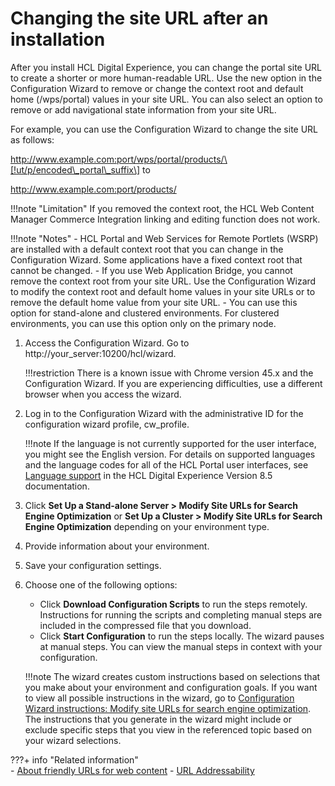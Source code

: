 # Changing the site URL after an installation

After you install HCL Digital Experience, you can change the portal site URL to create a shorter or more human-readable URL. Use the new option in the Configuration Wizard to remove or change the context root and default home (/wps/portal) values in your site URL. You can also select an option to remove or add navigational state information from your site URL.

For example, you can use the Configuration Wizard to change the site URL as follows:

http://www.example.com:port/wps/portal/products/\[!ut/p/encoded\_portal\_suffix\] to

http://www.example.com:port/products/

!!!note "Limitation"
    If you removed the context root, the HCL Web Content Manager Commerce Integration linking and editing function does not work.

!!!note "Notes"
    -   HCL Portal and Web Services for Remote Portlets (WSRP) are installed with a default context root that you can change in the Configuration Wizard. Some applications have a fixed context root that cannot be changed.
    -   If you use Web Application Bridge, you cannot remove the context root from your site URL. Use the Configuration Wizard to modify the context root and default home values in your site URLs or to remove the default home value from your site URL.
    -   You can use this option for stand-alone and clustered environments. For clustered environments, you can use this option only on the primary node.

1.  Access the Configuration Wizard. Go to http://your_server:10200/hcl/wizard.

    !!!restriction
        There is a known issue with Chrome version 45.x and the Configuration Wizard. If you are experiencing difficulties, use a different browser when you access the wizard.

2.  Log in to the Configuration Wizard with the administrative ID for the configuration wizard profile, cw_profile.

    !!!note
        If the language is not currently supported for the user interface, you might see the English version. For details on supported languages and the language codes for all of the HCL Portal user interfaces, see [Language support](../../../../deployment/manage/portal_admin_tools/language_support/index.md) in the HCL Digital Experience Version 8.5 documentation.

3.  Click **Set Up a Stand-alone Server > Modify Site URLs for Search Engine Optimization** or **Set Up a Cluster > Modify Site URLs for Search Engine Optimization** depending on your environment type.

4.  Provide information about your environment.

5.  Save your configuration settings.

6.  Choose one of the following options:

    -   Click **Download Configuration Scripts** to run the steps remotely. Instructions for running the scripts and completing manual steps are included in the compressed file that you download.
    -   Click **Start Configuration** to run the steps locally. The wizard pauses at manual steps. You can view the manual steps in context with your configuration.
    
    !!!note
        The wizard creates custom instructions based on selections that you make about your environment and configuration goals. If you want to view all possible instructions in the wizard, go to [Configuration Wizard instructions: Modify site URLs for search engine optimization](../../siteurl_cfg/changing_siteurl/cw_shorten_url/index.md). The instructions that you generate in the wizard might include or exclude specific steps that you view in the referenced topic based on your wizard selections.

???+ info "Related information"  
    -   [About friendly URLs for web content](../../../../manage_content/wcm_delivery/deliver_webcontent_on_dx/customizing_content/friendlyurl_wcmviewer/wcm_config_wcmviewer_workfriendly.md)
    - [URL Addressability](../../../../build_sites/create_sites/url_addressing/index.md)


